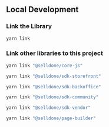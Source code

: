 ## Local Development


###  Link the Library

```bash
yarn link
```


### Link other libraries to this project

```bash
yarn link "@selldone/core-js"

yarn link "@selldone/sdk-storefront"

yarn link "@selldone/sdk-backoffice"

yarn link "@selldone/sdk-community"

yarn link "@selldone/sdk-vendor"

yarn link "@selldone/page-builder"

```
